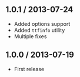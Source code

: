 1.0.1 / 2013-07-24
------------------

* Added options support
* Added `ttfinfo` utility
* Multiple fixes


1.0.0 / 2013-07-19
------------------

* First release


